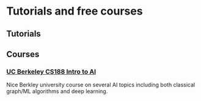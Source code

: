 # Tutorials and free courses

## Tutorials

## Courses
### [UC Berkeley CS188 Intro to AI](http://ai.berkeley.edu/home.html)
Nice Berkley university course on several AI topics including both classical graph/ML algorithms and deep learning.
